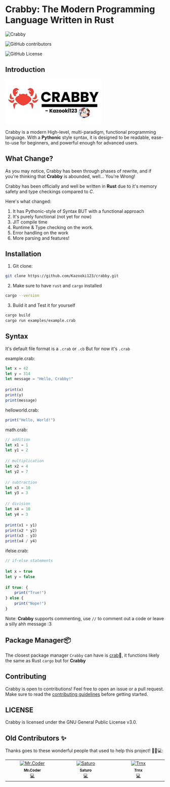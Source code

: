 # Crabby: The Modern Programming Language Written in Rust

![Crabby](https://avatars.githubusercontent.com/u/139462470?s=48&v=4)

![GitHub contributors](https://img.shields.io/github/contributors/crabby-lang/crabby?style=for-the-badge&color=blue)

![GitHub License](https://img.shields.io/github/license/Kazooki123/crabby?style=for-the-badge&logo=gnu&logoColor=%23A42E2B)

## Introduction

![Logo](https://github.com/Kazooki123/crabby/blob/main/crabbylogo.jpg)

Crabby is a modern High-level, multi-paradigm, functional programming language.
With a **Pythonic** style syntax, it is designed to be readable, ease-to-use for beginners, and powerful enough for advanced users.

## What Change?

As you may notice, Crabby has been through phases of rewrite, and if you're thinking that
**Crabby** is abounded, well... You're Wrong!

Crabby has been officially and well be written in **Rust** due to it's memory safety and type checkings compared to *C*.

Here's what changed:

1. It has Pythonic-style of Syntax BUT with a functional approach
2. It's purely functional (not yet for now)
3. JIT compile time
4. Runtime & Type checking on the work.
5. Error handling on the work
6. More parsing and features!

## Installation

1. Git clone:

```bash
git clone https://github.com/Kazooki123/crabby.git
```

2. Make sure to have `rust` and `cargo` installed

```bash
cargo --version
```

3. Build it and Test it for yourself

```bash
cargo build
cargo run examples/example.crab
```

## Syntax

It's default file format is a `.crab` or `.cb`
But for now it's `.crab`

example.crab:

```js
let x = 42
let y = 314
let message = "Hello, Crabby!"

print(x)
print(y)
print(message)
```

helloworld.crab:

```js
print("Hello, World!")
```

math.crab:

```js
// addition
let x1 = 1
let y1 = 2

// multiplication
let x2 = 4
let y2 = 7

// subtraction
let x3 = 10
let y3 = 3

// division
let x4 = 10
let y4 = 3

print(x1 + y1)
print(x2 * y2)
print(x3 - y3)
print(x4 / y4)
```

ifelse.crab:

```js
// if-else statements

let x = true
let y = false

if true: {
    print("True!")
} else {
    print("Nope!")
}

```

Note: **Crabby** supports commenting, use `//` to comment out a code or leave a silly ahh message :3

## Package Manager📦

The closest package manager `Crabby` can have is [crab](https://github.com/crabby-lang/crab/)🦀, it functions likely the same as Rust `cargo` but for **Crabby**

## Contributing

Crabby is open to contributions! Feel free to open an issue or a pull request.
Make sure to read the [contributing guidelines](CONTRIBUTING.md) before getting started.

## LICENSE

Crabby is licensed under the GNU General Public License v3.0.

## Old Contributors ✨

Thanks goes to these wonderful people that used to help this project! 👨‍💻💻:

<!-- ALL-CONTRIBUTORS-LIST:START - Do not remove or modify this section -->
<!-- prettier-ignore-start -->
<!-- markdownlint-disable -->
<table>
  <tbody>
    <tr>
      <td align="center" valign="top" width="14.28%"><a href="https://github.com/Satvik-2727"><img src="https://avatars.githubusercontent.com/u/87568817?v=4?s=100" width="100px;" alt="Mr.Coder"/><br /><sub><b>Mr.Coder</b></sub></a><br /><a href="https://github.com/Kazooki123/crabby/commits?author=Satvik-2727" title="Code">💻</a></td>
      <td align="center" valign="top" width="14.28%"><a href="https://github.com/Scarleyegaming"><img src="https://avatars.githubusercontent.com/u/93965392?v=4?s=100" width="100px;" alt="Saturo"/><br /><sub><b>Saturo</b></sub></a><br /><a href="https://github.com/Kazooki123/crabby/commits?author=Scarleyegaming" title="Code">💻</a></td>
      <td align="center" valign="top" width="14.28%"><a href="https://tiramify.dev"><img src="https://avatars.githubusercontent.com/u/94789999?v=4?s=100" width="100px;" alt="Trnx"/><br /><sub><b>Trnx</b></sub></a><br /><a href="https://github.com/Kazooki123/crabby/commits?author=trnxdev" title="Code">💻</a></td>
    </tr>
  </tbody>
</table>
